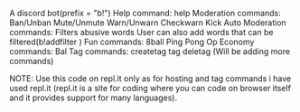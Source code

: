 A discord bot(prefix = "b!")
Help command:
help
Moderation commands:
Ban/Unban
Mute/Unmute
Warn/Unwarn
Checkwarn
Kick
Auto Moderation commands:
Filters abusive words
User can also add words that can be filtered(b!addfilter <word>)
Fun commands:
8ball
Ping
Pong
Op
Economy commands:
Bal
Tag commands:
createtag
tag
deletag
(Will be adding more commands)

NOTE: Use this code on repl.it only as for hosting and tag commands i have used repl.it (repl.it is a site for coding where you can code on browser itself and it provides support for many languages).
